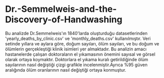 # Dr.-Semmelweis-and-the-Discovery-of-Handwashing
Bu analizde  Dr.Semmelweis'ın 1840'larda oluşturduğu datasetlerinden  'yearly_deaths_by_clinic.csv' ve 'monthly_deaths.csv' kullanılmıştır. Veri setinde yıllara ve aylara göre, doğum sayıları, ölüm sayıları, ve bu doğum ve ölümlerin gerçekleştiği klinik isimleri yer almaktadır.
Bu analizin amacı hastanelerde çalışan doktoraların el yıkamasının önemini sayısal ve görsel olarak ortaya koymaktır. Doktorlara el yıkama kuralı getirildiğinde ölüm sayılarının  nasıl değiştiği çizgi grafikle incelenmiştir.Ayrıca %95 güven aralığında ölüm oranlarının nasıl değiştiği ortaya konmuştur.
